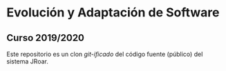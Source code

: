 # Evolución y Adaptación de Software
## Curso 2019/2020

Este repositorio es un clon *git-ificado* del código fuente (público) del sistema JRoar.
